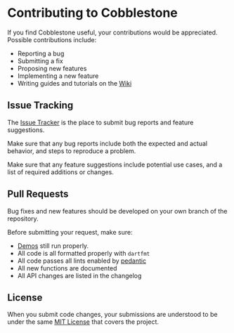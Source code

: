 # Contributing to Cobblestone
If you find Cobblestone useful, your contributions would be appreciated. Possible contributions include:

- Reporting a bug
- Submitting a fix
- Proposing new features
- Implementing a new feature
- Writing guides and tutorials on the [Wiki](https://gitlab.com/ectucker/cobblestone/wikis/home)

## Issue Tracking

The [Issue Tracker](https://gitlab.com/ectucker/cobblestone/issues) 
is the place to submit bug reports and feature suggestions.

Make sure that any bug reports include both the expected and actual behavior, and steps to reproduce a problem.

Make sure that any feature suggestions include potential use cases, and a list of required additions or changes.

## Pull Requests

Bug fixes and new features should be developed on your own branch of the repository.

Before submitting your request, make sure:
- [Demos](https://gitlab.com/ectucker/cobblestone/tree/master/example) still run properly.
- All code is all formatted properly with `dartfmt`
- All code passes all lints enabled by [pedantic](https://pub.dev/packages/pedantic)
- All new functions are documented
- All API changes are listed in the changelog

## License
When you submit code changes, your submissions are understood to be under the same 
[MIT License](http://choosealicense.com/licenses/mit/) that covers the project.